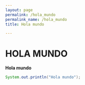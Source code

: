 ```yaml
---
layout: page
permalink: /hola_mundo
permalink_name: /hola_mundo
title: Hola mundo

---
```


# HOLA MUNDO

**Hola mundo**

```java
System.out.println("Hola mundo");
```